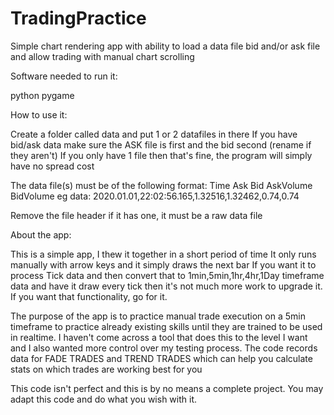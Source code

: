 # TradingPractice
Simple chart rendering app with ability to load a data file bid and/or ask file and allow trading with manual chart scrolling

Software needed to run it:

python
pygame


How to use it:

Create a folder called data and put 1 or 2 datafiles in there
If you have bid/ask data make sure the ASK file is first and the bid second (rename if they aren't)
If you only have 1 file then that's fine, the program will simply have no spread cost

The data file(s) must be of the following format:
Time 	Ask	Bid	AskVolume	BidVolume
eg data:
2020.01.01,22:02:56.165,1.32516,1.32462,0.74,0.74

Remove the file header if it has one, it must be a raw data file


About the app:

This is a simple app, I thew it together in a short period of time
It only runs manually with arrow keys and it simply draws the next bar
If you want it to process Tick data and then convert that to 1min,5min,1hr,4hr,1Day timeframe data and have it draw every tick 
then it's not much more work to upgrade it. If you want that functionality, go for it.

The purpose of the app is to practice manual trade execution on a 5min timeframe to practice already existing skills until they are trained to be used in realtime.
I haven't come across a tool that does this to the level I want and I also wanted more control over my testing process.
The code records data for FADE TRADES and TREND TRADES which can help you calculate stats on which trades are working best for you

This code isn't perfect and this is by no means a complete project.
You may adapt this code and do what you wish with it.
